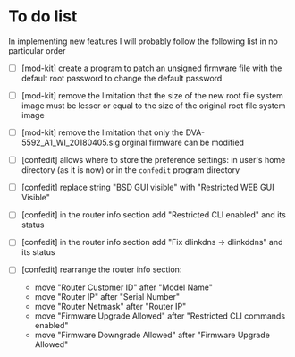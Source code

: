 # To do list

In implementing new features I will probably follow the following list in no particular order

- [ ] [mod-kit] create a program to patch an unsigned firmware file with the default root password to change the default password

- [ ] [mod-kit] remove the limitation that the size of the new root file system image must be lesser or equal to the size of the original root file system image

- [ ] [mod-kit] remove the limitation that only the DVA-5592_A1_WI_20180405.sig orginal firmware can be modified

- [ ] [confedit] allows where to store the preference settings: in user's home directory (as it is now) or in the `confedit` program directory

- [ ] [confedit] replace string "BSD GUI visible" with "Restricted WEB GUI Visible"

- [ ] [confedit] in the router info section add "Restricted CLI enabled" and its status

- [ ] [confedit] in the router info section add "Fix dlinkdns -> dlinkddns" and its status

- [ ] [confedit] rearrange the router info section:

   * move "Router Customer ID" after "Model Name"
   * move "Router IP" after "Serial Number"
   * move "Router Netmask" after "Router IP"
   * move "Firmware Upgrade Allowed" after "Restricted CLI commands enabled"
   * move "Firmware Downgrade Allowed" after "Firmware Upgrade Allowed"
